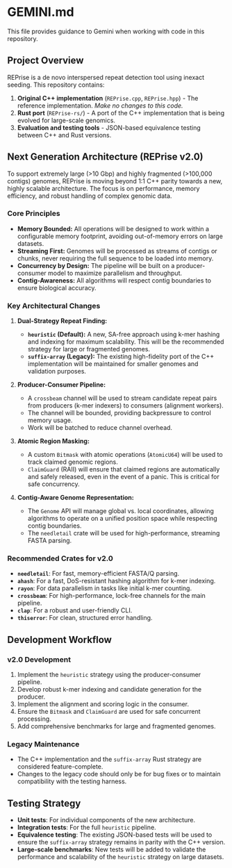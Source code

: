 # GEMINI.md

This file provides guidance to Gemini when working with code in this repository.

## Project Overview

REPrise is a de novo interspersed repeat detection tool using inexact seeding. This repository contains:

1.  **Original C++ implementation** (`REPrise.cpp`, `REPrise.hpp`) - The reference implementation. *Make no changes to this code.*
2.  **Rust port** (`REPrise-rs/`) - A port of the C++ implementation that is being evolved for large-scale genomics.
3.  **Evaluation and testing tools** - JSON-based equivalence testing between C++ and Rust versions.

## Next Generation Architecture (REPrise v2.0)

To support extremely large (>10 Gbp) and highly fragmented (>100,000 contigs) genomes, REPrise is moving beyond 1:1 C++ parity towards a new, highly scalable architecture. The focus is on performance, memory efficiency, and robust handling of complex genomic data.

### Core Principles

*   **Memory Bounded:** All operations will be designed to work within a configurable memory footprint, avoiding out-of-memory errors on large datasets.
*   **Streaming First:** Genomes will be processed as streams of contigs or chunks, never requiring the full sequence to be loaded into memory.
*   **Concurrency by Design:** The pipeline will be built on a producer-consumer model to maximize parallelism and throughput.
*   **Contig-Awareness:** All algorithms will respect contig boundaries to ensure biological accuracy.

### Key Architectural Changes

1.  **Dual-Strategy Repeat Finding:**
    *   **`heuristic` (Default):** A new, SA-free approach using k-mer hashing and indexing for maximum scalability. This will be the recommended strategy for large or fragmented genomes.
    *   **`suffix-array` (Legacy):** The existing high-fidelity port of the C++ implementation will be maintained for smaller genomes and validation purposes.

2.  **Producer-Consumer Pipeline:**
    *   A `crossbeam` channel will be used to stream candidate repeat pairs from producers (k-mer indexers) to consumers (alignment workers).
    *   The channel will be bounded, providing backpressure to control memory usage.
    *   Work will be batched to reduce channel overhead.

3.  **Atomic Region Masking:**
    *   A custom `Bitmask` with atomic operations (`AtomicU64`) will be used to track claimed genomic regions.
    *   `ClaimGuard` (RAII) will ensure that claimed regions are automatically and safely released, even in the event of a panic. This is critical for safe concurrency.

4.  **Contig-Aware Genome Representation:**
    *   The `Genome` API will manage global vs. local coordinates, allowing algorithms to operate on a unified position space while respecting contig boundaries.
    *   The `needletail` crate will be used for high-performance, streaming FASTA parsing.

### Recommended Crates for v2.0

*   **`needletail`**: For fast, memory-efficient FASTA/Q parsing.
*   **`ahash`**: For a fast, DoS-resistant hashing algorithm for k-mer indexing.
*   **`rayon`**: For data parallelism in tasks like initial k-mer counting.
*   **`crossbeam`**: For high-performance, lock-free channels for the main pipeline.
*   **`clap`**: For a robust and user-friendly CLI.
*   **`thiserror`**: For clean, structured error handling.

## Development Workflow

### v2.0 Development
1.  Implement the `heuristic` strategy using the producer-consumer pipeline.
2.  Develop robust k-mer indexing and candidate generation for the producer.
3.  Implement the alignment and scoring logic in the consumer.
4.  Ensure the `Bitmask` and `ClaimGuard` are used for safe concurrent processing.
5.  Add comprehensive benchmarks for large and fragmented genomes.

### Legacy Maintenance
*   The C++ implementation and the `suffix-array` Rust strategy are considered feature-complete.
*   Changes to the legacy code should only be for bug fixes or to maintain compatibility with the testing harness.

## Testing Strategy

*   **Unit tests**: For individual components of the new architecture.
*   **Integration tests**: For the full `heuristic` pipeline.
*   **Equivalence testing**: The existing JSON-based tests will be used to ensure the `suffix-array` strategy remains in parity with the C++ version.
*   **Large-scale benchmarks**: New tests will be added to validate the performance and scalability of the `heuristic` strategy on large datasets.